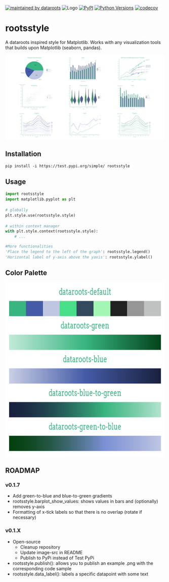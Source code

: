 [![maintained by dataroots](https://img.shields.io/badge/maintained%20by-dataroots-%2300b189)](https://dataroots.io)
 ![](https://media-exp1.licdn.com/dms/image/C4D1BAQFJFecNiY6xNA/company-background_10000/0/1606894615032?e=1628604000&v=beta&t=hNYzs9y3EA-620Ck8ip1QaZc77eXlH1ZUl-E-sLI6wo "Logo")
[![PyPI](https://img.shields.io/badge/PyPI-0.1.7-orange.svg)](https://test.pypi.org/project/rootsstyle/)
[![Python Versions](https://img.shields.io/badge/python-3.8%20%7C%203.9%20%7C%203.10-blue.svg)](https://www.python.org/downloads/)
[![codecov](https://codecov.io/gh/datarootsio/rootsstyle/branch/main/graph/badge.svg?token=4agmmGuhtu)](https://codecov.io/gh/datarootsio/rootsstyle)


# rootsstyle

A dataroots inspired style for Matplotlib. Works with any visualization tools that builds upon Matplotlib (seaborn, pandas).

<div align="center">
    <img src="https://raw.githubusercontent.com/datarootsio/rootsstyle/main/images/examples.png?token=AKP7KEG5WOE2WQF4XBGEE33BVCBNK">
</div>


## Installation

```
pip install -i https://test.pypi.org/simple/ rootsstyle
```

## Usage

```python
import rootsstyle
import matplotlib.pyplot as plt

# globally
plt.style.use(rootsstyle.style)

# within context manager
with plt.style.context(rootsstyle.style):
    # ...
```

```python
#More functionalities
'Place the legend to the left of the graph': rootsstyle.legend()
'Horizontal label of y-axis above the yaxis': rootsstyle.ylabel()
```

## Color Palette
<div align="center">
    <img src="https://raw.githubusercontent.com/datarootsio/rootsstyle/main/images/palette.png?token=AKP7KEES4YKJJGD4MABU633BU42ZQ" style="height: 550px;">
</div>


## ROADMAP
### v0.1.7
- Add green-to-blue and blue-to-green gradients
- rootsstyle.barplot_show_values: shows values in bars and (optionally) removes y-axis
- Formatting of x-tick labels so that there is no overlap (rotate if necessary)
### v0.1.X
- Open-source
  - Cleanup repository
  - Update image-src in README
  - Publish to PyPi instead of Test PyPi
- rootsstyle.publish(): allows you to publish an example .png with the corresponding code sample
- rootsstyle.data_label(): labels a specific datapoint with some text
